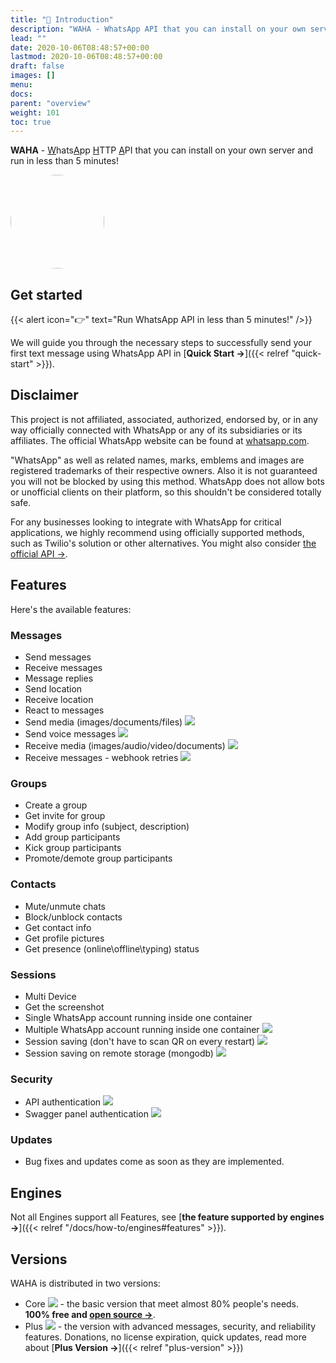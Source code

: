 ```yaml
---
title: "📖 Introduction"
description: "WAHA - WhatsApp API that you can install on your own server and run in less than 5 minutes!"
lead: ""
date: 2020-10-06T08:48:57+00:00
lastmod: 2020-10-06T08:48:57+00:00
draft: false
images: []
menu:
docs:
parent: "overview"
weight: 101
toc: true
---
```

**WAHA** - <u>W</u>hats<u>A</u>pp <u>H</u>TTP <u>A</u>PI that you can install on your own server and run in less than 5 minutes!

<div class="d-flex justify-content-center my-4">
  <img src="/images/logo.svg" style='border-radius: 50%' width='150'/>
</div>

## Get started

{{< alert icon="👉" text="Run WhatsApp API in less than 5 minutes!" />}}

We will guide you through the necessary steps to successfully send your first text message using WhatsApp API in
[**Quick Start →**]({{< relref "quick-start" >}}).

## Disclaimer
This project is not affiliated, associated, authorized, endorsed by, or in any way officially connected with WhatsApp or any of its subsidiaries or its affiliates. The official WhatsApp website can be found at [whatsapp.com](https://whatsapp.com).

"WhatsApp" as well as related names, marks, emblems and images are registered trademarks of their respective owners. Also it is not guaranteed you will not be blocked by using this method. WhatsApp does not allow bots or unofficial clients on their platform, so this shouldn't be considered totally safe.

For any businesses looking to integrate with WhatsApp for critical applications, we highly recommend using officially supported methods, such as Twilio's solution or other alternatives. You might also consider [the official API ->](https://developers.facebook.com/docs/whatsapp/).



## Features

Here's the available features:

### Messages
- Send messages
- Receive messages
- Message replies
- Send location
- Receive location
- React to messages
- Send media (images/documents/files) ![](/images/versions/plus.png)
- Send voice messages ![](/images/versions/plus.png)
- Receive media (images/audio/video/documents) ![](/images/versions/plus.png)
- Receive messages - webhook retries ![](/images/versions/plus.png)

### Groups
- Create a group
- Get invite for group
- Modify group info (subject, description)
- Add group participants
- Kick group participants
- Promote/demote group participants

### Contacts
- Mute/unmute chats
- Block/unblock contacts
- Get contact info
- Get profile pictures
- Get presence (online\offline\typing) status

### Sessions
- Multi Device
- Get the screenshot
- Single WhatsApp account running inside one container
- Multiple WhatsApp account running inside one container ![](/images/versions/plus.png)
- Session saving (don't have to scan QR on every restart) ![](/images/versions/plus.png)
- Session saving on remote storage (mongodb) ![](/images/versions/plus.png)

### Security
- API authentication ![](/images/versions/plus.png)
- Swagger panel authentication ![](/images/versions/plus.png)

### Updates
- Bug fixes and updates come as soon as they are implemented.

## Engines
Not all Engines support all Features, see [**the feature supported by engines ->**]({{< relref "/docs/how-to/engines#features" >}}).


## Versions
WAHA is distributed in two versions:
- Core ![](/images/versions/core.png) - the basic version that meet almost 80% people's needs. **100% free and [open source ->](https://github.com/devlikeapro/waha)**.
- Plus ![](/images/versions/plus.png) - the version with advanced messages, security, and reliability features. Donations, no license expiration, quick updates, read more about [**Plus Version →**]({{< relref "plus-version" >}})

